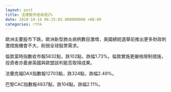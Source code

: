 ```yaml
---
layout: post
title: 法德股市低收逾2%
date: 2020-10-16 06:25:03.000000000 +08:00
categories: rthk
---
```


歐洲主要股市下跌。歐洲新型肺炎病例數目激增，美國總統選舉前推出更多財政刺激措施機會不大，削弱全球股票需求。

倫敦富時指數收市報5832點，跌102點，跌幅1.73%。倫敦實施更嚴格限制措施，投資者亦憂慮英國與歐盟談判能否取得成果。

法蘭克福DAX指數報12703點，跌324點，跌幅2.49%。

巴黎CAC指數報4837點，跌104點，跌幅2.11%。

